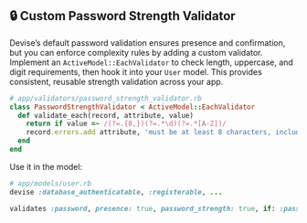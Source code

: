## 🔒 Custom Password Strength Validator

Devise’s default password validation ensures presence and confirmation, but you can enforce complexity rules by adding a custom validator. Implement an `ActiveModel::EachValidator` to check length, uppercase, and digit requirements, then hook it into your `User` model. This provides consistent, reusable strength validation across your app.

```ruby
# app/validators/password_strength_validator.rb
class PasswordStrengthValidator < ActiveModel::EachValidator
  def validate_each(record, attribute, value)
    return if value =~ /(?=.{8,})(?=.*\d)(?=.*[A-Z])/ 
    record.errors.add attribute, 'must be at least 8 characters, include an uppercase letter and a digit'
  end
end
```

Use it in the model:

```ruby
# app/models/user.rb
devise :database_authenticatable, :registerable, ...

validates :password, presence: true, password_strength: true, if: :password_required?
```